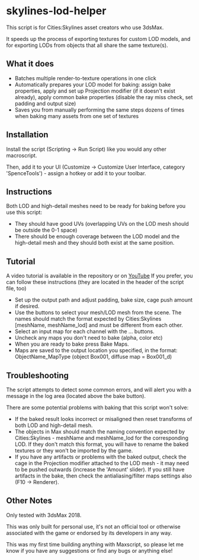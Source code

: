 # skylines-lod-helper

This script is for Cities:Skylines asset creators who use 3dsMax.

It speeds up the process of exporting textures for custom LOD models, and for exporting LODs from objects that all share the same texture(s). 

## What it does

- Batches multiple render-to-texture operations in one click
- Automatically prepares your LOD model for baking: assign bake properties, apply and set up Projection modifier (if it doesn't exist already), apply common bake properties (disable the ray miss check, set padding and output size)
- Saves you from manually performing the same steps dozens of times when baking many assets from one set of textures

## Installation

Install the script (Scripting -> Run Script) like you would any other macroscript.

Then, add it to your UI (Customize -> Customize User Interface, category 'SpenceTools') - assign a hotkey or add it to your toolbar. 

## Instructions

Both LOD and high-detail meshes need to be ready for baking before you use this script:
- They should have good UVs (overlapping UVs on the LOD mesh should be outside the 0-1 space)
- There should be enough coverage between the LOD model and the high-detail mesh and they should both exist at the same position.

## Tutorial

A video tutorial is available in the repository or on [YouTube](https://www.youtube.com/watch?v=jeifW5tn62M)
If you prefer, you can follow these instructions (they are located in the header of the script file, too)

- Set up the output path and adjust padding, bake size, cage push amount if desired.
- Use the buttons to select your mesh/LOD mesh from the scene. The names should match the format expected by Cities:Skylines [meshName, meshName_lod] and must be different from each other.
- Select an input map for each channel with the ... buttons.
- Uncheck any maps you don't need to bake (alpha, color etc)
- When you are ready to bake press Bake Maps.
- Maps are saved to the output location you specified, in the format: ObjectName_MapType (object Box001, diffuse map = Box001_d)


## Troubleshooting
The script attempts to detect some common errors, and will alert you with a message in the log area (located above the bake button).

There are some potential problems with baking that this script won't solve: 
- If the baked result looks incorrect or misaligned then reset transforms of both LOD and high-detail mesh.
- The objects in Max should match the naming convention expected by Cities:Skylines - meshName and meshName_lod for the corresponding LOD. If they don't match this format, you will have to rename the baked textures or they won't be imported by the game.
- If you have any artifacts or problems with the baked output, check the cage in the Projection modifier attached to the LOD mesh - it may need to be pushed outwards (increase the 'Amount' slider). If you still have artifacts in the bake, then check the antialiasing/filter maps settings also (F10 -> Renderer). 


## Other Notes

Only tested with 3dsMax 2018.

This was only built for personal use, it's not an official tool or otherwise associated with the game or endorsed by its developers in any way.

This was my first time building anything with Maxscript, so please let me know if you have any suggestions or find any bugs or anything else!

